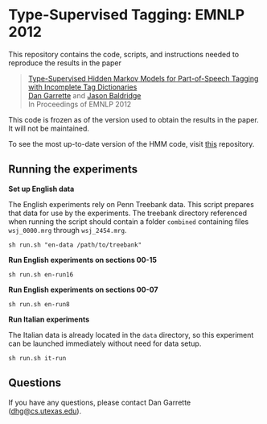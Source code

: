 [Dan Garrette]: http://cs.utexas.edu/~dhg
[Jason Baldridge]: http://www.jasonbaldridge.com


Type-Supervised Tagging: EMNLP 2012
===================================

This repository contains the code, scripts, and instructions needed to reproduce the results in the paper

  > [Type-Supervised Hidden Markov Models for Part-of-Speech Tagging with Incomplete Tag Dictionaries](http://www.cs.utexas.edu/users/dhg/papers/garrette_baldridge_emnlp2012.pdf)  
  > [Dan Garrette] and [Jason Baldridge]  
  > In Proceedings of EMNLP 2012

This code is frozen as of the version used to obtain the results in the paper. It will not be maintained. 

To see the most up-to-date version of the HMM code, visit [this](https://github.com/dhgarrette/nlp) repository.

Running the experiments
-------

**Set up English data**

The English experiments rely on Penn Treebank data. This script prepares that data for use by the experiments.  The treebank directory referenced when running the script should contain a folder `combined` containing files `wsj_0000.mrg` through `wsj_2454.mrg`.

    sh run.sh "en-data /path/to/treebank"
    
**Run English experiments on sections 00-15**

    sh run.sh en-run16

**Run English experiments on sections 00-07**

    sh run.sh en-run8

**Run Italian experiments**

The Italian data is already located in the `data` directory, so this 
experiment can be launched immediately without need for data setup. 

    sh run.sh it-run
    

Questions
------
    
If you have any questions, please contact Dan Garrette (dhg@cs.utexas.edu).
